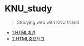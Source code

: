 # KNU_study
>Studying web with KNU friend
- <a href="https://github.com/gwonohseon/KNU_study/blob/master/1.HTML%EC%9D%B4%EB%9E%80.md">1.HTML이란</a>
- <a href="https://github.com/gwonohseon/KNU_study/blob/master/2.HTML%EC%A4%91%EC%9A%94%ED%83%9C%EA%B7%B8.md">2.HTML중요태그</a>